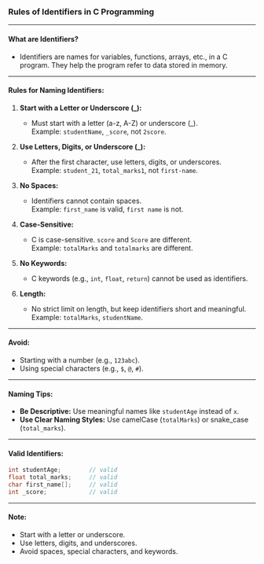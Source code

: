 ### **Rules of Identifiers in C Programming**

---

#### **What are Identifiers?**

- Identifiers are names for variables, functions, arrays, etc., in a C program. They help the program refer to data stored in memory.

---

#### **Rules for Naming Identifiers:**

1. **Start with a Letter or Underscore (_):**  
   - Must start with a letter (a-z, A-Z) or underscore (_).  
     Example: `studentName`, `_score`, not `2score`.

2. **Use Letters, Digits, or Underscore (_):**  
   - After the first character, use letters, digits, or underscores.  
     Example: `student_21`, `total_marks1`, not `first-name`.

3. **No Spaces:**  
   - Identifiers cannot contain spaces.  
     Example: `first_name` is valid, `first name` is not.

4. **Case-Sensitive:**  
   - C is case-sensitive. `score` and `Score` are different.  
     Example: `totalMarks` and `totalmarks` are different.

5. **No Keywords:**  
   - C keywords (e.g., `int`, `float`, `return`) cannot be used as identifiers.

6. **Length:**  
   - No strict limit on length, but keep identifiers short and meaningful.  
     Example: `totalMarks`, `studentName`.

---

#### **Avoid:**

- Starting with a number (e.g., `123abc`).
- Using special characters (e.g., `$`, `@`, `#`).

---

#### **Naming Tips:**

- **Be Descriptive:** Use meaningful names like `studentAge` instead of `x`.
- **Use Clear Naming Styles:** Use camelCase (`totalMarks`) or snake_case (`total_marks`).

---

#### **Valid Identifiers:**

```c
int studentAge;        // valid
float total_marks;     // valid
char first_name[];     // valid
int _score;            // valid
```

---

#### **Note:**

- Start with a letter or underscore.
- Use letters, digits, and underscores.
- Avoid spaces, special characters, and keywords.
